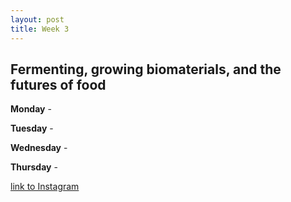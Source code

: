 ```yaml
---
layout: post
title: Week 3
---
```


## Fermenting, growing biomaterials, and the futures of food 


**Monday** - 


**Tuesday** - 


**Wednesday** - 


**Thursday** -  


[link to Instagram ](https://www.instagram.com/carolina.minana/)